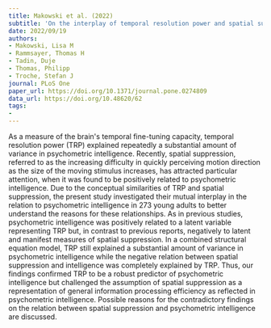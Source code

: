 ```yaml
---
title: Makowski et al. (2022)
subtitle: 'On the interplay of temporal resolution power and spatial suppression in their prediction of psychometric intelligence'
date: 2022/09/19
authors:
- Makowski, Lisa M
- Rammsayer, Thomas H
- Tadin, Duje
- Thomas, Philipp
- Troche, Stefan J
journal: PLoS One
paper_url: https://doi.org/10.1371/journal.pone.0274809
data_url: https://doi.org/10.48620/62
tags:
- 
---
```


As a measure of the brain's temporal fine-tuning capacity, temporal resolution power (TRP) explained repeatedly a substantial amount of variance in psychometric intelligence. Recently, spatial suppression, referred to as the increasing difficulty in quickly perceiving motion direction as the size of the moving stimulus increases, has attracted particular attention, when it was found to be positively related to psychometric intelligence. Due to the conceptual similarities of TRP and spatial suppression, the present study investigated their mutual interplay in the relation to psychometric intelligence in 273 young adults to better understand the reasons for these relationships. As in previous studies, psychometric intelligence was positively related to a latent variable representing TRP but, in contrast to previous reports, negatively to latent and manifest measures of spatial suppression. In a combined structural equation model, TRP still explained a substantial amount of variance in psychometric intelligence while the negative relation between spatial suppression and intelligence was completely explained by TRP. Thus, our findings confirmed TRP to be a robust predictor of psychometric intelligence but challenged the assumption of spatial suppression as a representation of general information processing efficiency as reflected in psychometric intelligence. Possible reasons for the contradictory findings on the relation between spatial suppression and psychometric intelligence are discussed.
